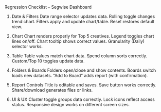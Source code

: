  Regression Checklist – Segwise Dashboard

 1. Date & Filters
 Date range selector updates data.
 Rolling toggle changes trend chart.
 Filters apply and update chart/table.
 Reset restores default view.

 2. Chart
 Chart renders properly for Top 5 creatives.
 Legend toggles chart lines on/off.
 Chart tooltip shows correct values.
 Granularity (Daily) selector works.

 3. Table
 Table values match chart data.
 Spend column sorts correctly.
 Custom/Top 10 toggles update data.

 4. Folders & Boards
 Folders open/close and show contents.
 Boards switch loads new datasets.
 “Add to Board” adds report (with confirmation).

 5. Report Controls
 Title is editable and saves.
 Save button works correctly.
 Share/download generates files or links.

 6. UI & UX
 Cluster toggle groups data correctly.
 Lock icons reflect access status.
 Responsive design works on different screen sizes.
